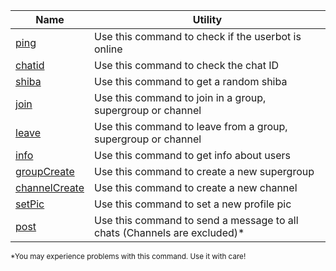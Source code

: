 | <b>Name</b> | <b>Utility</b> |
|--- | --- |
|[ping](ping.php)|Use this command to check if the userbot is online|
|[chatid](chatid.php)|Use this command to check the chat ID|
|[shiba](shiba.php)|Use this command to get a random shiba|
|[join](join.php)|Use this command to join in a group, supergroup or channel|
|[leave](leave.php)|Use this command to leave from a group, supergroup or channel|
|[info](info.php)|Use this command to get info about users|
|[groupCreate](groupCreate.php)|Use this command to create a new supergroup|
|[channelCreate](channelCreate.php)|Use this command to create a new channel|
|[setPic](setPic.php)|Use this command to set a new profile pic|
|[post](post.php)|Use this command to send a message to all chats (Channels are excluded)*|

<sup>*You may experience problems with this command. Use it with care!</sup>
